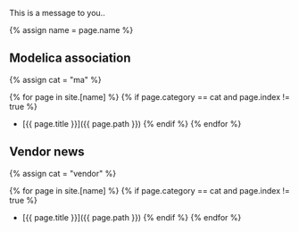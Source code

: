 This is a message to you..

{% assign name = page.name %}

## Modelica association
{% assign cat = "ma" %}

{% for page in site.[name] %}
{% if page.category == cat and page.index != true %}
* [{{ page.title }}]({{ page.path }})
{% endif %}
{% endfor %}

## Vendor news
{% assign cat = "vendor" %}

{% for page in site.[name] %}
{% if page.category == cat and page.index != true %}
* [{{ page.title }}]({{ page.path }})
{% endif %}
{% endfor %}
